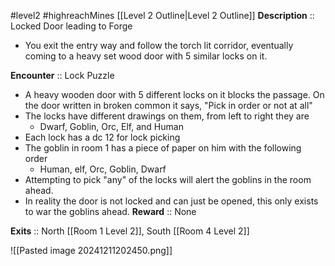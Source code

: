 #level2 #highreachMines 
[[Level 2 Outline|Level 2 Outline]]
**Description** :: Locked Door leading to Forge
* You exit the entry way and follow the torch lit corridor, eventually coming to a heavy set wood door with 5 similar locks on it. 

**Encounter** :: Lock Puzzle 
* A heavy wooden door with 5 different locks on it blocks the passage. On the door written in broken common it says, "Pick in order or not at all"
* The locks have different drawings on them, from left to right they are 
	* Dwarf, Goblin, Orc, Elf, and Human 
* Each lock has a dc 12 for lock picking
* The goblin in room 1 has a piece of paper on him with the following order 
	* Human, elf, Orc, Goblin, Dwarf  
* Attempting to pick "any" of the locks will alert the goblins in the room ahead. 
* In reality the door is not locked and can just be opened, this only exists to war the goblins ahead. 
**Reward** :: None

**Exits** :: North [[Room 1 Level 2]], South [[Room 4 Level 2]]

![[Pasted image 20241211202450.png]]